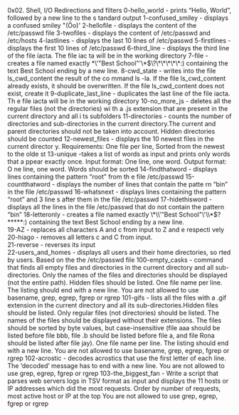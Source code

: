0x02. Shell, I/O Redirections and filters
0-hello_world - prints “Hello, World”, followed by a new line to the s
tandard output
1-confused_smiley - displays a confused smiley "(Ôo)'
2-hellofile - displays the content of the /etc/passwd file
3-twofiles - displays the content of /etc/passwd and /etc/hosts
4-lastlines - displays the last 10 lines of /etc/passwd
5-firstlines - displays the first 10 lines of /etc/passwd
6-third_line - displays the third line of the file iacta. The file iac
ta will be in the working directory
7-file -  creates a file named exactly \*\\'"Best School"\'\\*$\?\*\*\*\*\*:) containing the text Best School ending by a new line.
8-cwd_state - writes into the file ls_cwd_content the result of the co
mmand ls -la. If the file ls_cwd_content already exists, it should be 
overwritten. If the file ls_cwd_content does not exist, create it     
9-duplicate_last_line - duplicates the last line of the file iacta. Th
e file iacta will be in the working directory                         
10-no_more_js - deletes all the regular files (not the directories) wi
th a .js extension that are present in the current directory and all i
ts subfolders                                                         
11-directories - counts the number of directories and sub-directories 
in the current directory.The current and parent directories should not
 be taken into account. Hidden directories should be counted          
12-newest_files - displays the 10 newest files in the current director
y. Requirements: One file per line, Sorted from the newest to the olde
st                                                                    
13-unique -takes a list of words as input and prints only words that a
ppear exactly once. Input format: One line, one word. Output format: O
ne line, one word. Words should be sorted                             
14-findthatword - displays lines containing the pattern “root” from th
e file /etc/passwd                                                    
15-countthatword - displays the number of lines that contain the patte
rn “bin” in the file /etc/passwd                                      
16-whatsnext - displays lines containing the pattern “root” and 3 line
s after them in the file /etc/passwd                                  
17-hidethisword - displays all the lines in the file /etc/passwd that 
do not contain the pattern “bin”                                      
18-letteronly - creates a file named exactly \*\\'"Best School"\'\\*$\?\*\*\*\*\*:) containing the text Best School ending by a new line.                                                       
19-AZ - replaces all characters A and c from input to Z and e respecti
vely                                                                  
20-hiago - removes all letters c and C from input.                    
21-reverse - reverses its input                                       
22-users_and_homes - displays all users and their home directories, so
rted by users. Based on the the /etc/passwd file
100-empty_casks - command that finds all empty files and directories in the current directory and all sub-directories. Only the names of the files and directories should be displayed (not the entire path). Hidden files should be listed. One file name per line. The listing should end with a new line. You are not allowed to use basename, grep, egrep, fgrep or rgrep
101-gifs - lists all the files with a .gif extension in the current directory and all its sub-directories.Hidden files should be listed. Only regular files (not directories) should be listed. The names of the files should be displayed without their extensions. The files should be sorted by byte values, but case-insensitive (file aaa should be listed before file bbb, file .b should be listed before file a, and file Rona should be listed after file jay). One file name per line. The listing should end with a new line. You are not allowed to use basename, grep, egrep, fgrep or rgrep
102-acrostic -  decodes acrostics that use the first letter of each line. The ‘decoded’ message has to end with a new line. You are not allowed to use grep, egrep, fgrep or rgrep
103-the_biggest_fan - Write a script that parses web servers logs in TSV format as input and displays the 11 hosts or IP addresses which did the most requests.
Order by number of requests, most active host or IP at the top
You are not allowed to use grep, egrep, fgrep or rgrep
